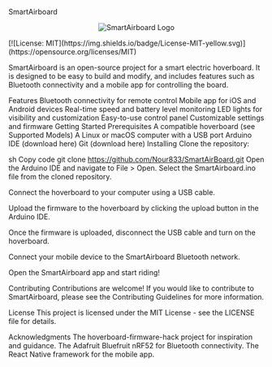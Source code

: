 SmartAirboard
<p align="center">
  <img src="https://example.com/smartairboard.png" alt="SmartAirboard Logo">
</p>
[![License: MIT](https://img.shields.io/badge/License-MIT-yellow.svg)](https://opensource.org/licenses/MIT)


SmartAirboard is an open-source project for a smart electric hoverboard. It is designed to be easy to build and modify, and includes features such as Bluetooth connectivity and a mobile app for controlling the board.

Features
Bluetooth connectivity for remote control
Mobile app for iOS and Android devices
Real-time speed and battery level monitoring
LED lights for visibility and customization
Easy-to-use control panel
Customizable settings and firmware
Getting Started
Prerequisites
A compatible hoverboard (see Supported Models)
A Linux or macOS computer with a USB port
Arduino IDE (download here)
Git (download here)
Installing
Clone the repository:

sh
Copy code
git clone https://github.com/Nour833/SmartAirBoard.git
Open the Arduino IDE and navigate to File > Open. Select the SmartAirboard.ino file from the cloned repository.

Connect the hoverboard to your computer using a USB cable.

Upload the firmware to the hoverboard by clicking the upload button in the Arduino IDE.

Once the firmware is uploaded, disconnect the USB cable and turn on the hoverboard.

Connect your mobile device to the SmartAirboard Bluetooth network.

Open the SmartAirboard app and start riding!

Contributing
Contributions are welcome! If you would like to contribute to SmartAirboard, please see the Contributing Guidelines for more information.

License
This project is licensed under the MIT License - see the LICENSE file for details.

Acknowledgments
The hoverboard-firmware-hack project for inspiration and guidance.
The Adafruit Bluefruit nRF52 for Bluetooth connectivity.
The React Native framework for the mobile app.
